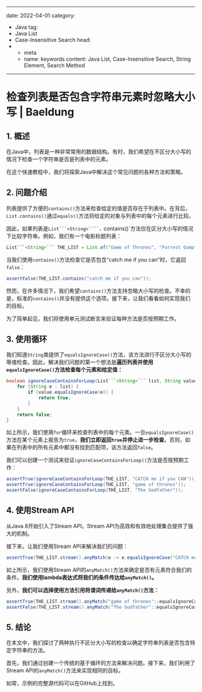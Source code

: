 ---
date: 2022-04-01
category:
  - Java
tag:
  - Java List
  - Case-Insensitive Search
head:
  - - meta
    - name: keywords
      content: Java List, Case-Insensitive Search, String Element, Search Method
------
# 检查列表是否包含字符串元素时忽略大小写 | Baeldung

## 1. 概述

在Java中，列表是一种非常常用的数据结构。有时，我们希望在不区分大小写的情况下检查一个字符串是否是列表中的元素。

在这个快速教程中，我们将探索Java中解决这个常见问题的各种方法和策略。

## 2. 问题介绍

列表提供了方便的`contains()`方法来检查给定的值是否存在于列表中。在背后，`List.contains()`通过`equals()`方法将给定的对象与列表中的每个元素进行比较。

因此，如果列表是`List```<String>````，`contains()`方法仅在区分大小写的情况下比较字符串。例如，我们有一个电影标题列表：

```java
List```<String>``` THE_LIST = List.of("Game of Thrones", "Forrest Gump", "American Beauty", "Pretty Woman", "Catch Me If You Can");
```

当我们使用`contains()`方法检查它是否包含“catch me if you can”时，它返回`false`：

```java
assertFalse(THE_LIST.contains("catch me if you can"));
```

然而，在许多情况下，我们希望`contains()`方法支持忽略大小写的检查。不幸的是，标准的`contains()`并没有提供这个选项。接下来，让我们看看如何实现我们的目标。

为了简单起见，我们将使用单元测试断言来验证每种方法是否按预期工作。

## 3. 使用循环

我们知道`String`类提供了`equalsIgnoreCase()`方法，该方法进行不区分大小写的等值检查。因此，解决我们问题的第一个想法是**遍历列表并使用`equalsIgnoreCase()`方法检查每个元素和给定值：**

```java
boolean ignoreCaseContainsForLoop(List```<String>``` list, String value) {
    for (String e : list) {
        if (value.equalsIgnoreCase(e)) {
            return true;
        }
    }
    return false;
}
```

如上所示，我们使用`for`循环来检查列表中的每个元素。一旦`equalsIgnoreCase()`方法在某个元素上报告为`true`，**我们立即返回`true`并停止进一步检查**。否则，如果在列表中的所有元素中都没有找到匹配项，该方法返回`false`。

我们可以创建一个测试来验证`ignoreCaseContainsForLoop()`方法是否按预期工作：

```java
assertTrue(ignoreCaseContainsForLoop(THE_LIST, "CATCH me if you CAN"));
assertTrue(ignoreCaseContainsForLoop(THE_LIST, "game of thrones"));
assertFalse(ignoreCaseContainsForLoop(THE_LIST, "The Godfather"));
```

## 4. 使用Stream API

从Java 8开始引入了Stream API。Stream API为高效和有效地处理集合提供了强大的机制。

接下来，让我们使用Stream API来解决我们的问题：

```java
assertTrue(THE_LIST.stream().anyMatch(e -> e.equalsIgnoreCase("CATCH me if you CAN")));
```

如上所示，我们使用Stream API的`anyMatch()`方法来确定是否有元素符合我们的条件。**我们使用lambda表达式将我们的条件传达给`anyMatch()`。**

另外，**我们可以选择使用方法引用将谓词传递给`anyMatch()`方法：**

```java
assertTrue(THE_LIST.stream().anyMatch("game of thrones"::equalsIgnoreCase));
assertFalse(THE_LIST.stream().anyMatch("The Godfather"::equalsIgnoreCase));
```

## 5. 结论

在本文中，我们探讨了两种执行不区分大小写的检查以确定字符串列表是否包含特定字符串的方法。

首先，我们通过创建一个传统的基于循环的方法来解决问题。接下来，我们利用了Stream API的`anyMatch()`方法来实现相同的目标。

如常，示例的完整源代码可以在GitHub上找到。